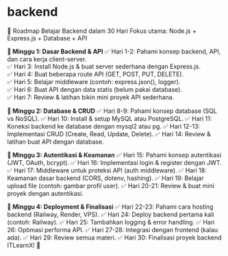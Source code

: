 # backend

📌 Roadmap Belajar Backend dalam 30 Hari
Fokus utama: Node.js + Express.js + Database + API

**📅 Minggu 1: Dasar Backend & API**
✅ Hari 1-2: Pahami konsep backend, API, dan cara kerja client-server.  
✅ Hari 3: Install Node.js & buat server sederhana dengan Express.js.  
✅ Hari 4: Buat beberapa route API (GET, POST, PUT, DELETE).  
✅ Hari 5: Belajar middleware (contoh: express.json(), logger).  
✅ Hari 6: Buat API dengan data statis (belum pakai database).  
✅ Hari 7: Review & latihan bikin mini proyek API sederhana.  

**📅 Minggu 2: Database & CRUD**
✅ Hari 8-9: Pahami konsep database (SQL vs NoSQL).
✅ Hari 10: Install & setup MySQL atau PostgreSQL.
✅ Hari 11: Koneksi backend ke database dengan mysql2 atau pg.
✅ Hari 12-13: Implementasi CRUD (Create, Read, Update, Delete).
✅ Hari 14: Review & latihan buat API dengan database.

**📅 Minggu 3: Autentikasi & Keamanan**
✅ Hari 15: Pahami konsep autentikasi (JWT, OAuth, bcrypt).
✅ Hari 16: Implementasi login & register dengan JWT.
✅ Hari 17: Middleware untuk proteksi API (auth middleware).
✅ Hari 18: Keamanan dasar backend (CORS, dotenv, hashing).
✅ Hari 19: Belajar upload file (contoh: gambar profil user).
✅ Hari 20-21: Review & buat mini proyek dengan autentikasi.

**📅 Minggu 4: Deployment & Finalisasi**
✅ Hari 22-23: Pahami cara hosting backend (Railway, Render, VPS).
✅ Hari 24: Deploy backend pertama kali (contoh: Railway).
✅ Hari 25: Tambahkan logging & error handling.
✅ Hari 26: Optimasi performa API.
✅ Hari 27-28: Integrasi dengan frontend (kalau ada).
✅ Hari 29: Review semua materi.
✅ Hari 30: Finalisasi proyek backend ITLearnX! 🎉

